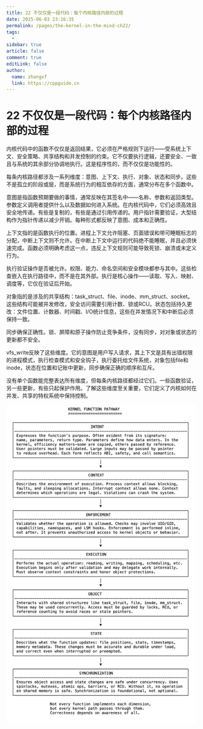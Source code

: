 ```yaml
---
title: 22 不仅仅是一段代码：每个内核路径内部的过程
date: 2025-06-03 23:16:35
permalink: /pages/the-kernel-in-the-mind-ch22/
tags:
  - 
sidebar: true
article: false
comment: true
editLink: false
author: 
  name: zhangxf
  link: https://cppguide.cn
---
```


# 22 不仅仅是一段代码：每个内核路径内部的过程

内核代码中的函数不仅仅是返回结果，它必须在严格规则下运行——受系统上下文、安全策略、共享结构和并发控制的约束。它不仅要执行逻辑，还要安全、一致且与系统的其余部分协调地执行。这是程序性的，而不仅仅是功能性的。

每条内核路径都涉及一系列维度：意图、上下文、执行、对象、状态和同步。这些不是孤立的阶段或层，而是系统行为的相互依存的方面，通常分布在多个函数中。

意图是指函数预期要做的事情，通常反映在其签名中——名称、参数和返回类型。参数定义调用者提供什么以及数据如何进入系统。在内核代码中，它们必须高效且安全地传递。有些是复制的，有些是通过引用传递的。用户指针需要验证，大型结构作为指针传递以减少开销。每种形式都反映了意图、成本和正确性。

上下文指的是函数执行的位置。进程上下文允许阻塞、页面错误和带可睡眠标志的分配，中断上下文则不允许。在中断上下文中运行的代码绝不能睡眠，并且必须快速完成。函数必须明确考虑这一点，违反上下文规则可能导致死锁、崩溃或未定义行为。

执行验证操作是否被允许。权限、能力、命名空间和安全模块都参与其中。这些检查嵌入在执行路径中，而不是在其外部。执行是核心操作——读取、写入、映射、调度等，它仅在验证后开始。

对象指的是涉及的共享结构：task_struct、file、inode、mm_struct、socket。这些结构可能被并发修改，安全访问需要引用计数、锁或RCU。状态包括持久更改：文件位置、计数器、时间戳、I/O统计信息，这些在并发情况下和中断后必须保持一致。

同步确保正确性。锁、屏障和原子操作防止竞争条件，没有同步，对对象或状态的更新都不安全。

vfs_write反映了这些维度。它的意图是用户写入请求，其上下文是具有出错权限的进程模式，执行检查模式和安全钩子，执行委托给文件系统，对象包括file和inode，状态在位置和记账中更新，同步确保正确的顺序和互斥。

没有单个函数能完整表达所有维度，但每条内核路径都经过它们。一些函数验证，另一些更新，有些只起保护作用。了解这些维度至关重要，它们定义了内核如何在并发、共享的特权系统中保持控制。

![](./figure22-1.png)